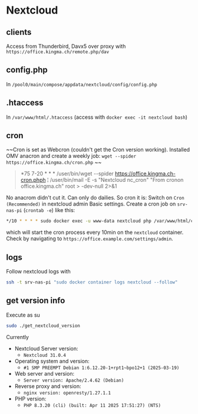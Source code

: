 # Nextcloud

## clients

Access from Thunderbird, Davx5 over proxy with `https://office.kingma.ch/remote.php/dav`

## config.php

In `/pool0/main/compose/appdata/nextcloud/config/config.php`

## .htaccess

In `/var/www/html/.htaccess` (access with `docker exec -it nextcloud bash`)

## cron

~~Cron is set as Webcron (couldn't get the Cron version working). Installed OMV anacron and create a weekly job: `wget --spider https://office.kingma.ch/cron.php`
~~

> *75 7-20 * * * /user/bin/wget --spider https://office.kingma.ch-cron.phph ¦ /user/bin/mail -E -s "Nextcloud nc_cron" "From cronon office.kingma.ch" root > -dev-null 2>&1

No anacrom didn't cut it. Can only do dailies. So cron it is:
Switch on `Cron (Recommended)` in nextcloud admin Basic settings. Create a cron job on `srv-nas-pi` (`crontab -e`) like this:

```sh
*/10 * * * * sudo docker exec -u www-data nextcloud php /var/www/html/cron.php
```
which will start the cron process every 10min on the `nextcloud` container. Check by navigating to `https://office.example.com/settings/admin`.


## logs

Follow nextcloud logs with

```sh
ssh -t srv-nas-pi "sudo docker container logs nextcloud --follow"
```


## get version info

Execute as su

```sh
sudo ./get_nextcloud_version
```

Currently

* Nextcloud Server version:
  - `Nextcloud 31.0.4`  
* Operating system and version:
  - `#1 SMP PREEMPT Debian 1:6.12.20-1+rpt1~bpo12+1 (2025-03-19)`
* Web server and version:
  - `Server version: Apache/2.4.62 (Debian)`
* Reverse proxy and version:
  - `nginx version: openresty/1.27.1.1`
* PHP version:
  - `PHP 8.3.20 (cli) (built: Apr 11 2025 17:51:27) (NTS)`
